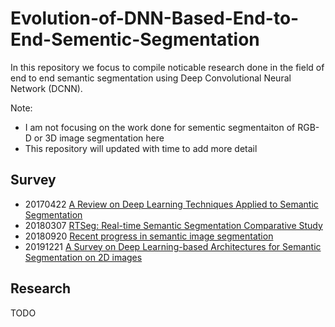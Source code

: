 # Evolution-of-DNN-Based-End-to-End-Sementic-Segmentation
In this repository we focus to compile noticable research done in the field of end to end semantic segmentation using Deep Convolutional Neural Network (DCNN).

Note:
 - I am not focusing on the work done for sementic segmentaiton of RGB-D or 3D image segmentation here 
 - This repository will updated with time to add more detail

## Survey
* 20170422 [A Review on Deep Learning Techniques Applied to Semantic Segmentation](https://arxiv.org/abs/1704.06857)
* 20180307 [RTSeg: Real-time Semantic Segmentation Comparative Study](https://arxiv.org/abs/1803.02758)
* 20180920 [Recent progress in semantic image segmentation](https://arxiv.org/abs/1809.10198)
* 20191221 [A Survey on Deep Learning-based Architectures for Semantic Segmentation on 2D images](https://arxiv.org/abs/1912.10230)


## Research
TODO

